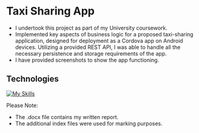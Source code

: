 # Taxi Sharing App
- I undertook this project as part of my University coursework.
- Implemented key aspects of business logic for a proposed taxi-sharing application, designed for deployment as a Cordova app on Android devices. Utilizing a provided REST API, I was able to handle all the necessary persistence and storage requirements of the app.
- I have provided screenshots to show the app functioning.

## Technologies 
[![My Skills](https://skillicons.dev/icons?i=js,html,css,vscode)](https://skillicons.dev)


Please Note:
- The .docx file contains my written report.
- The additional index files were used for marking purposes.

